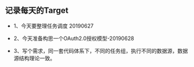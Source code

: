 ##  记录每天的Target

* 1、今天要整理任务调度 20190627

* 2、今天准备构思一个OAuth2.0授权模型-20190628

* 3、写个需求，同一套代码体系下，不同的任务组，执行不同的数据源，数据源结构理论一致。



